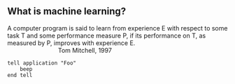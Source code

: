 ## What is machine learning?

  A computer program is said to learn from experience E with respect to some task T and some performance measure P, if its performance on T, as measured by P, improves with experience E.  
&emsp;&emsp;&emsp;&emsp;&emsp;&emsp;&emsp;&emsp; Tom Mitchell, 1997
 
<pre><code>tell application "Foo"
    beep
end tell
</code></pre>                                               
